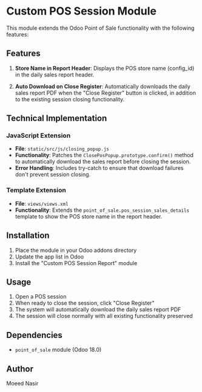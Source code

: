 # Custom POS Session Module

This module extends the Odoo Point of Sale functionality with the following features:

## Features

1. **Store Name in Report Header**: Displays the POS store name (config_id) in the daily sales report header.

2. **Auto Download on Close Register**: Automatically downloads the daily sales report PDF when the "Close Register" button is clicked, in addition to the existing session closing functionality.

## Technical Implementation

### JavaScript Extension
- **File**: `static/src/js/closing_popup.js`
- **Functionality**: Patches the `ClosePosPopup.prototype.confirm()` method to automatically download the sales report before closing the session.
- **Error Handling**: Includes try-catch to ensure that download failures don't prevent session closing.

### Template Extension
- **File**: `views/views.xml`
- **Functionality**: Extends the `point_of_sale.pos_session_sales_details` template to show the POS store name in the report header.

## Installation

1. Place the module in your Odoo addons directory
2. Update the app list in Odoo
3. Install the "Custom POS Session Report" module

## Usage

1. Open a POS session
2. When ready to close the session, click "Close Register"
3. The system will automatically download the daily sales report PDF
4. The session will close normally with all existing functionality preserved

## Dependencies

- `point_of_sale` module (Odoo 18.0)

## Author
Moeed Nasir
